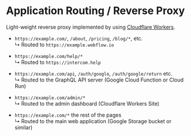 # Application Routing / Reverse Proxy

Light-weight reverse proxy implemented by using [Cloudflare Workers](https://workers.cloudflare.com/).

- `https://example.com/`, `/about`, `/pricing`, `/blog/*`, etc.<br>
  ↳ Routed to `https://example.webflow.io`

- `https://example.com/help/*`<br>
  ↳ Routed to `https://intercom.help`

- `https://example.com/api`, `/auth/google`, `/auth/google/return` etc.<br>
  ↳ Routed to the GraphQL API server (Google Cloud Function or Cloud Run)

- `https://example.com/admin/*`<br>
  ↳ Routed to the admin dashboard (Cloudflare Workers Site)

- `https://example.com/*` the rest of the pages<br>
  ↳ Routed to the main web application (Google Storage bucket or similar)
